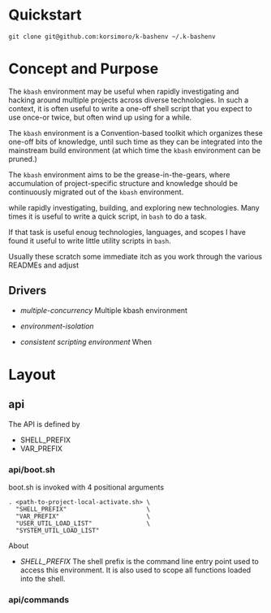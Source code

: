 # Quickstart

```
git clone git@github.com:korsimoro/k-bashenv ~/.k-bashenv
```

# Concept and Purpose

The ```kbash``` environment may be useful when rapidly investigating
and hacking around multiple projects across diverse technologies.  In
such a context, it is often useful to write a one-off shell script that
you expect to use once-or twice, but often wind up using for a while.

The ```kbash``` environment is a Convention-based toolkit which organizes
these one-off bits of knowledge, until such time as they can be integrated
into the mainstream build environment (at which time the ```kbash```
environment can be pruned.)

The ```kbash``` environment aims to be the grease-in-the-gears, where
accumulation of project-specific structure and knowledge should be
continuously migrated out of the ```kbash``` environment.


 while rapidly investigating,
building, and exploring new technologies.  Many times it is useful to write
a quick script, in ```bash``` to do a task.

If that task is useful enoug
 technologies, languages, and scopes I have
found it useful to write little utility scripts in ```bash```.

Usually these scratch some immediate itch as you work through
the various READMEs and adjust


## Drivers

- *multiple-concurrency*
  Multiple kbash environment

- *environment-isolation*

- *consistent scripting environment*
  When


# Layout

## api

The API is defined by
  - SHELL_PREFIX
  - VAR_PREFIX

### api/boot.sh

boot.sh is invoked with 4 positional arguments

```
. <path-to-project-local-activate.sh> \
  "SHELL_PREFIX"                      \
  "VAR_PREFIX"                        \
  "USER_UTIL_LOAD_LIST"               \
  "SYSTEM_UTIL_LOAD_LIST"
```

About

- *SHELL_PREFIX*
  The shell prefix is the command line entry point used to
  access this environment.  It is also used to scope all
  functions loaded into the shell.

### api/commands

